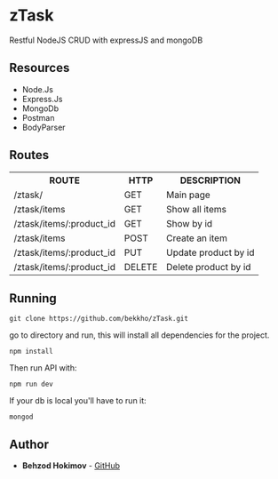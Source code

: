 <h1>zTask</h1>
<p>Restful NodeJS CRUD with expressJS and mongoDB</p>

<h2>Resources</h2>

- Node.Js
- Express.Js
- MongoDb
- Postman
- BodyParser

<h2>Routes</h2>

<table style="width:100%">
  <tr>
    <th>ROUTE</th>
    <th>HTTP</th> 
    <th>DESCRIPTION</th>
  </tr>
  <tr>
    <td>/ztask/</td>
    <td>GET</td> 
    <td>Main page</td>
  </tr>
  <tr>
    <td>/ztask/items</td>
    <td>GET</td> 
    <td>Show all items</td>
  </tr>
  <tr>
    <td>/ztask/items/:product_id</td>
    <td>GET</td> 
    <td>Show by id</td>
  </tr>
  <tr>
    <td>/ztask/items</td>
    <td>POST</td> 
    <td>Create an item</td>
  </tr>
  <tr>
    <td>/ztask/items/:product_id</td>
    <td>PUT</td> 
    <td>Update product by id</td>
  </tr>
  <tr>
    <td>/ztask/items/:product_id</td>
    <td>DELETE</td> 
    <td>Delete product by id</td>
  </tr>
</table>

<h2>Running</h2>

```
git clone https://github.com/bekkho/zTask.git
```
 go to directory and run, this will install all dependencies for the project.
```
npm install
```
Then run API with:
```
npm run dev
```

If your db is local you'll have to run it:
```
mongod
```


<h2>Author</h2>

* **Behzod Hokimov** - [GitHub](https://github.com/bekkho)
